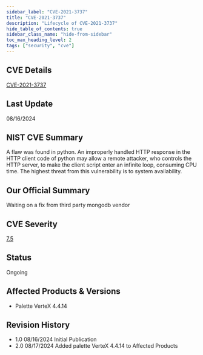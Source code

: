 ```yaml
---
sidebar_label: "CVE-2021-3737"
title: "CVE-2021-3737"
description: "Lifecycle of CVE-2021-3737"
hide_table_of_contents: true
sidebar_class_name: "hide-from-sidebar"
toc_max_heading_level: 2
tags: ["security", "cve"]
---
```


## CVE Details

[CVE-2021-3737](https://nvd.nist.gov/vuln/detail/CVE-2021-3737)

## Last Update

08/16/2024

## NIST CVE Summary

A flaw was found in python. An improperly handled HTTP response in the HTTP client code of python may allow a remote
attacker, who controls the HTTP server, to make the client script enter an infinite loop, consuming CPU time. The
highest threat from this vulnerability is to system availability.

## Our Official Summary

Waiting on a fix from third party mongodb vendor

## CVE Severity

[7.5](https://nvd.nist.gov/vuln/detail/CVE-2021-3737)

## Status

Ongoing

## Affected Products & Versions

- Palette VerteX 4.4.14

## Revision History

- 1.0 08/16/2024 Initial Publication
- 2.0 08/17/2024 Added palette VerteX 4.4.14 to Affected Products
